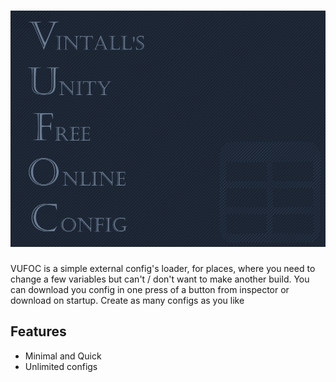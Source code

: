 # ![Vintall's Unity Free Online Config](https://github.com/Vintall/SpreadsheetConfigs/blob/media/Media/Homepage/Logo.png "VUFOC")
VUFOC is a simple external config's loader, for places, where you need to change a few variables but can't / don't want to make another build.
You can download you config in one press of a button from inspector or download on startup.
Create as many configs as you like

## Features

- Minimal and Quick
- Unlimited configs
